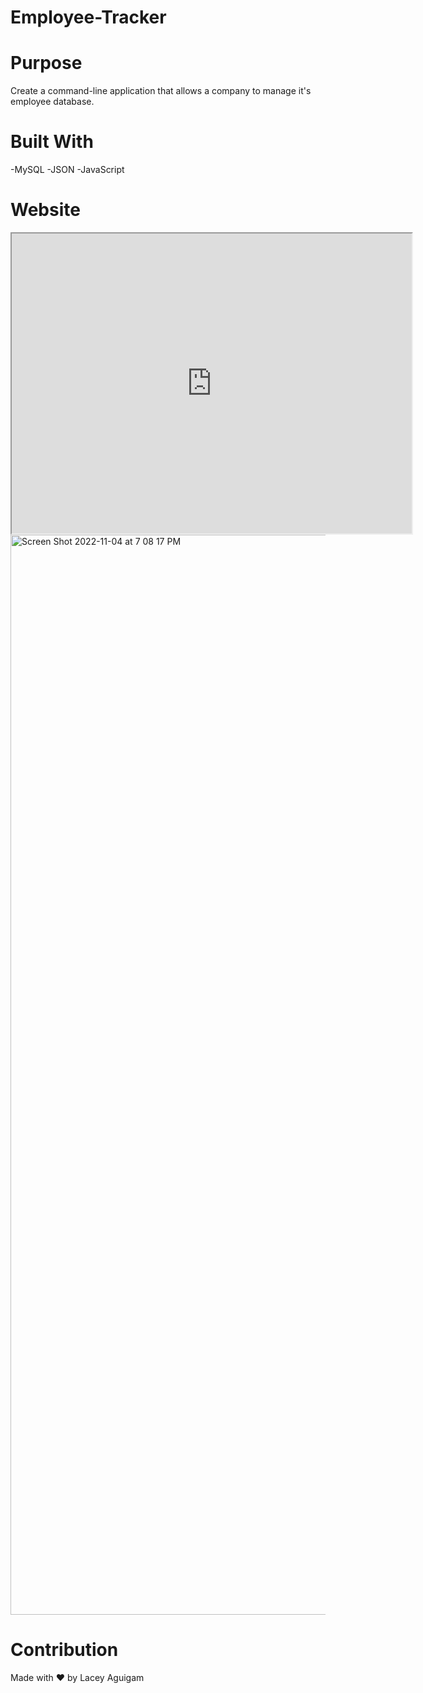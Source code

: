 # Employee-Tracker

# Purpose
Create a command-line application that allows a company to manage it's employee database.

# Built With

-MySQL
-JSON
-JavaScript

# Website

<iframe src="https://drive.google.com/file/d/1Wzvv_VKzjFPfNORLaXy8ZPxLHrhvFLDN/preview" width="640" height="480"></iframe>

<img width="1728" alt="Screen Shot 2022-11-04 at 7 08 17 PM" src="https://user-images.githubusercontent.com/105749016/200096462-7aadf21d-0445-4452-8a94-e4148b3aef5d.png">


# Contribution 

Made with ❤️ by Lacey Aguigam
